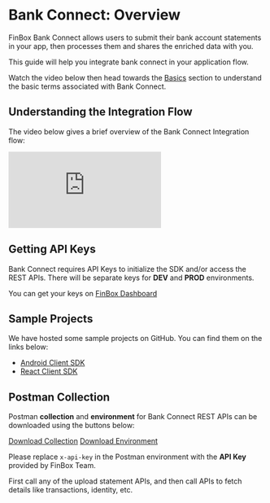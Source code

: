 # Bank Connect: Overview
FinBox Bank Connect allows users to submit their bank account statements in your app, then processes them and shares the enriched data with you.

This guide will help you integrate bank connect in your application flow.

Watch the video below then head towards the [Basics](/bank-connect/basics.html) section to understand the basic terms associated with Bank Connect.

## Understanding the Integration Flow
The video below gives a brief overview of the Bank Connect Integration flow:

<div class="embed-container">
<iframe src="https://www.youtube.com/embed/OC2eBqeCKrs" frameborder="0" allow="accelerometer; autoplay; encrypted-media; gyroscope; picture-in-picture" allowfullscreen></iframe>
</div>

## Getting API Keys
Bank Connect requires API Keys to initialize the SDK and/or access the REST APIs. There will be separate keys for **DEV** and **PROD** environments.

You can get your keys on [FinBox Dashboard](https://dashboard.finbox.in)

## Sample Projects
We have hosted some sample projects on GitHub. You can find them on the links below:
- [Android Client SDK](https://github.com/finbox-in/bankconnect-android)
- [React Client SDK](https://github.com/finbox-in/bankconnect-react)

## Postman Collection
Postman **collection** and **environment** for Bank Connect REST APIs can be downloaded using the buttons below:

<div class="button_holder">
<a class="download_button" download href="/finbox_bankconnect.postman_collection.json">Download Collection</a>
<a class="download_button" download href="/finbox_bankconnect.postman_environment.json">Download Environment</a>
</div>

Please replace `x-api-key` in the Postman environment with the **API Key** provided by FinBox Team.

First call any of the upload statement APIs, and then call APIs to fetch details like transactions, identity, etc.